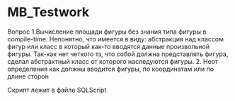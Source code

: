 # MB_Testwork
Вопрос
1.Вычисление площади фигуры без знания типа фигуры в compile-time. Непонятно, что имеется в виду: абстракция над классом фигур или класс в который как-то вводятся данные произвольной фигуры.
Так-как нет четкого тз, что собой должна представлять фигура, сделал абстрактный класс от которого наследуются фигуры.
2. Неот определения как должны вводится фигуры, по координатам или по длине сторон

Скрипт лежит в файле SQLScript
